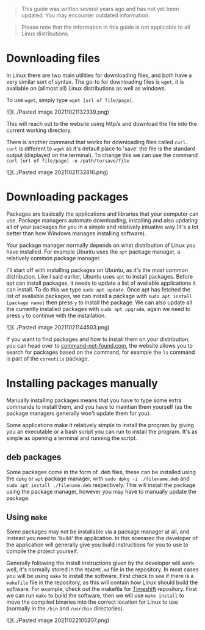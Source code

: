 > This guide was written several years ago and has not yet been updated. You may encounter outdated information.


> Please note that the information in this guide is not applicable to all Linux distributions.

# Downloading files

In Linux there are two main utilities for downloading files, and both have a very similar sort of syntax. The go-to for downloading files is `wget`, it is avaliable on (allmost all) Linux distributions as well as windows.

To use `wget`, simply type `wget [url of file/page]`.

![](../Pasted image 20211021132339.png)

This will reach out to the website using http/s and download the file into the current working directory.

There is another command that works for downloading files called `curl`. `curl` is different to `wget` as it's default place to 'save' the file is the standard output (displayed on the terminal). To change this we can use the command `curl [url of file/page] -o /path/to/save/file`

![](../Pasted image 20211021132816.png)

# Downloading packages

Packages are basically the applications and libraries that your computer can use. Package managers automate downloading, installing and also updating all of your packages for you in a simple and relatively intuative way (It's a lot better than how Windows manages installing software).

Your package manager normally depends on what distribution of Linux you have installed. For example Ubuntu uses the `apt` package manager, a relatively common package manager. 

I'll start off with installing packages on Ubuntu, as it's the most common distribution. Like I said earlier, Ubuntu uses `apt` to install packages. Before apt can install packages, it needs to update a list of avaliable applications it can install. To do this we type `sudo apt update`. Once apt has fetched the list of avaliable packages, we can install a package with `sudo apt install [package name]` then press `y` to install the package. We can also update all the currently installed packages with `sudo apt upgrade`, again we need to press `y` to continue with the installation.

![](../Pasted image 20211021144503.png)

If you want to find packages and how to install them on your distribution, you can head over to [command-not-found.com](https://command-not-found.com), the website allows you to search for packages based on the command, for example the `ls` command is part of the `coreutils` package.

# Installing packages manually
Manually installing packages means that you have to type some extra commands to install them, and you have to maintian them yourself (as the package managers generally won't update them for you).

Some applications make it relatively simple to install the program by giving you an executable or a bash script you can run to install the program. It's as simple as opening a terminal and running the script.

## deb packages
Some packages come in the form of .deb files, these can be installed using the `dpkg` or `apt` package manager, with `sudo dpkg -i ./filename.deb` and `sudo apt install ./filename.deb` respectively. This will install the package using the package manager, however you may have to manually update the package.

## Using `make`
Some packages may not be installable via a package manager at all, and instead you need to 'build' the application. In this scenareo the developer of the application will generally give you build instructions for you to use to compile the project yourself.

Generally following the install instructions given by the developer will work well, it's normally stored in the `README.md` file in the repository. In most cases you will be using  `make` to install the software. First check to see if there is a `makefile` file in the repository, as this will contain how Linux should build the software. For example, check out the makefile for [Timeshift](https://github.com/teejee2008/timeshift/blob/master/src/makefile) repository. First we can run `make` to build the software, then we will use `make install` to move the compiled binaries into the correct location for Linux to use (normally in the `/bin` and `/usr/bin` directories).

![](../Pasted image 20211022105207.png)

